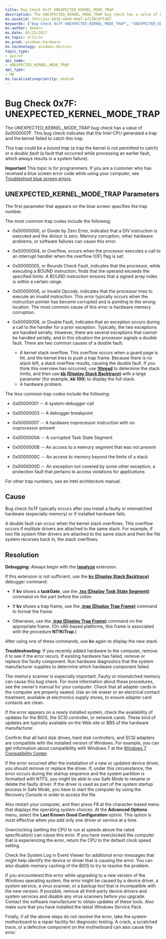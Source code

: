 ```yaml
---
title: Bug Check 0x7F UNEXPECTED_KERNEL_MODE_TRAP
description: The UNEXPECTED_KERNEL_MODE_TRAP bug check has a value of 0x0000007F.
ms.assetid: f4fcc2a1-891b-44e9-94bf-e712019f538f
keywords: ["Bug Check 0x7F UNEXPECTED_KERNEL_MODE_TRAP", "UNEXPECTED_KERNEL_MODE_TRAP"]
ms.author: domars
ms.date: 05/23/2017
ms.topic: article
ms.prod: windows-hardware
ms.technology: windows-devices
topic_type:
- apiref
api_name:
- UNEXPECTED_KERNEL_MODE_TRAP
api_type:
- NA
ms.localizationpriority: medium
---
```


# Bug Check 0x7F: UNEXPECTED\_KERNEL\_MODE\_TRAP


The UNEXPECTED\_KERNEL\_MODE\_TRAP bug check has a value of 0x0000007F. This bug check indicates that the Intel CPU generated a trap and the kernel failed to catch this trap.

This trap could be a *bound trap* (a trap the kernel is not permitted to catch) or a *double fault* (a fault that occurred while processing an earlier fault, which always results in a system failure).

**Important** This topic is for programmers. If you are a customer who has received a blue screen error code while using your computer, see [Troubleshoot blue screen errors](http://windows.microsoft.com/windows-10/troubleshoot-blue-screen-errors).

## UNEXPECTED\_KERNEL\_MODE\_TRAP Parameters


The first parameter that appears on the blue screen specifies the trap number.

The most common trap codes include the following:

-   0x00000000, or Divide by Zero Error, indicates that a DIV instruction is executed and the divisor is zero. Memory corruption, other hardware problems, or software failures can cause this error.

-   0x00000004, or Overflow, occurs when the processor executes a call to an interrupt handler when the overflow (OF) flag is set.

-   0x00000005, or Bounds Check Fault, indicates that the processor, while executing a BOUND instruction, finds that the operand exceeds the specified limits. A BOUND instruction ensures that a signed array index is within a certain range.

-   0x00000006, or Invalid Opcode, indicates that the processor tries to execute an invalid instruction. This error typically occurs when the instruction pointer has become corrupted and is pointing to the wrong location. The most common cause of this error is hardware memory corruption.

-   0x00000008, or Double Fault, indicates that an exception occurs during a call to the handler for a prior exception. Typically, the two exceptions are handled serially. However, there are several exceptions that cannot be handled serially, and in this situation the processor signals a double fault. There are two common causes of a double fault:
    -   A kernel stack overflow. This overflow occurs when a guard page is hit, and the kernel tries to push a trap frame. Because there is no stack left, a stack overflow results, causing the double fault. If you think this overview has occurred, use [**!thread**](-thread.md) to determine the stack limits, and then use [**kb (Display Stack Backtrace)**](k--kb--kc--kd--kp--kp--kv--display-stack-backtrace-.md) with a large parameter (for example, **kb 100**) to display the full stack.
    -   A hardware problem.

The less-common trap codes include the following:

-   0x00000001 -- A system-debugger call

-   0x00000003 -- A debugger breakpoint

-   0x00000007 -- A hardware coprocessor instruction with no coprocessor present

-   0x0000000A -- A corrupted Task State Segment

-   0x0000000B -- An access to a memory segment that was not present

-   0x0000000C -- An access to memory beyond the limits of a stack

-   0x0000000D -- An exception not covered by some other exception; a protection fault that pertains to access violations for applications

For other trap numbers, see an Intel architecture manual.

Cause
-----

Bug check 0x7F typically occurs after you install a faulty or mismatched hardware (especially memory) or if installed hardware fails.

A double fault can occur when the kernel stack overflows. This overflow occurs if multiple drivers are attached to the same stack. For example, if two file system filter drivers are attached to the same stack and then the file system recurses back in, the stack overflows.

Resolution
----------

**Debugging:** Always begin with the [**!analyze**](-analyze.md) extension.

If this extension is not sufficient, use the [**kv (Display Stack Backtrace)**](k--kb--kc--kd--kp--kp--kv--display-stack-backtrace-.md) debugger command.

-   If **kv** shows a **taskGate**, use the [**.tss (Display Task State Segment)**](-tss--display-task-state-segment-.md) command on the part before the colon.

-   If **kv** shows a trap frame, use the [**.trap (Display Trap Frame)**](-trap--display-trap-frame-.md) command to format the frame.

-   Otherwise, use the [**.trap (Display Trap Frame)**](-trap--display-trap-frame-.md) command on the appropriate frame. (On x86-based platforms, this frame is associated with the procedure **NT!KiTrap**.)

After using one of these commands, use **kv** again to display the new stack.

**Troubleshooting:** If you recently added hardware to the computer, remove it to see if the error recurs. If existing hardware has failed, remove or replace the faulty component. Run hardware diagnostics that the system manufacturer supplies to determine which hardware component failed.

The memory scanner is especially important. Faulty or mismatched memory can cause this bug check. For more information about these procedures, see the owner's manual for your computer. Check that all adapter cards in the computer are properly seated. Use an ink eraser or an electrical contact treatment, available at electronics supply stores, to ensure adapter card contacts are clean.

If the error appears on a newly installed system, check the availability of updates for the BIOS, the SCSI controller, or network cards. These kind of updates are typically available on the Web site or BBS of the hardware manufacturer.

Confirm that all hard disk drives, hard disk controllers, and SCSI adapters are compatible with the installed version of Windows. For example, you can get information about compatibility with Windows 7 at the [Windows 7 Compatibility Center](http://go.microsoft.com/fwlink/p/?LinkID=246806).

If the error occurred after the installation of a new or updated device driver, you should remove or replace the driver. If, under this circumstance, the error occurs during the startup sequence and the system partition is formatted with NTFS, you might be able to use Safe Mode to rename or delete the faulty driver. If the driver is used as part of the system startup process in Safe Mode, you have to start the computer by using the Recovery Console in order to access the file.

Also restart your computer, and then press F8 at the character-based menu that displays the operating system choices. At the **Advanced Options** menu, select the **Last Known Good Configuration** option. This option is most effective when you add only one driver or service at a time.

Overclocking (setting the CPU to run at speeds above the rated specification) can cause this error. If you have overclocked the computer that is experiencing the error, return the CPU to the default clock speed setting.

Check the System Log in Event Viewer for additional error messages that might help identify the device or driver that is causing the error. You can also disable memory caching of the BIOS to try to resolve the problem.

If you encountered this error while upgrading to a new version of the Windows operating system, the error might be caused by a device driver, a system service, a virus scanner, or a backup tool that is incompatible with the new version. If possible, remove all third-party device drivers and system services and disable any virus scanners before you upgrade. Contact the software manufacturer to obtain updates of these tools. Also make sure that you have installed the latest Windows Service Pack.

Finally, if all the above steps do not resolve the error, take the system motherboard to a repair facility for diagnostic testing. A crack, a scratched trace, or a defective component on the motherboard can also cause this error.

 

 




